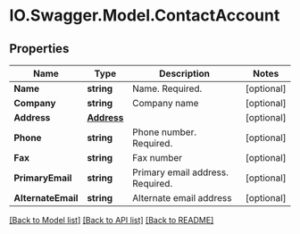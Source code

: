 # IO.Swagger.Model.ContactAccount
## Properties

Name | Type | Description | Notes
------------ | ------------- | ------------- | -------------
**Name** | **string** | Name. Required. | [optional] 
**Company** | **string** | Company name | [optional] 
**Address** | [**Address**](Address.md) |  | [optional] 
**Phone** | **string** | Phone number. Required. | [optional] 
**Fax** | **string** | Fax number | [optional] 
**PrimaryEmail** | **string** | Primary email address. Required. | [optional] 
**AlternateEmail** | **string** | Alternate email address | [optional] 

[[Back to Model list]](../README.md#documentation-for-models) [[Back to API list]](../README.md#documentation-for-api-endpoints) [[Back to README]](../README.md)

